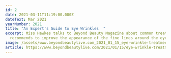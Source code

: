 ```yaml
---
id: 2
date: 2021-03-11T11:19:00.000Z
dateText: Mar 2021
yearNumber: 2021
title: "An Expert's Guide to Eye Wrinkles  "
excerpt: Miss Hawkes talks to Beyond Beauty Magazine about common treatments she
  recommends to improve the appearance of the fine lines around the eyes.
image: /assets/www.beyondbeautylive.com_2021_01_15_eye-wrinkle-treatments_-laptop-with-hidpi-screen-.png
article: https://www.beyondbeautylive.com/2021/01/15/eye-wrinkle-treatments/
---
```

